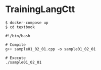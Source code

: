 # TrainingLangCtt

```
$ docker-compose up
$ cd textbook
```
```
#!/bin/bash

# Compile
g++ sample01_02_01.cpp -o sample01_02_01

# Execute
./sample01_02_01
```